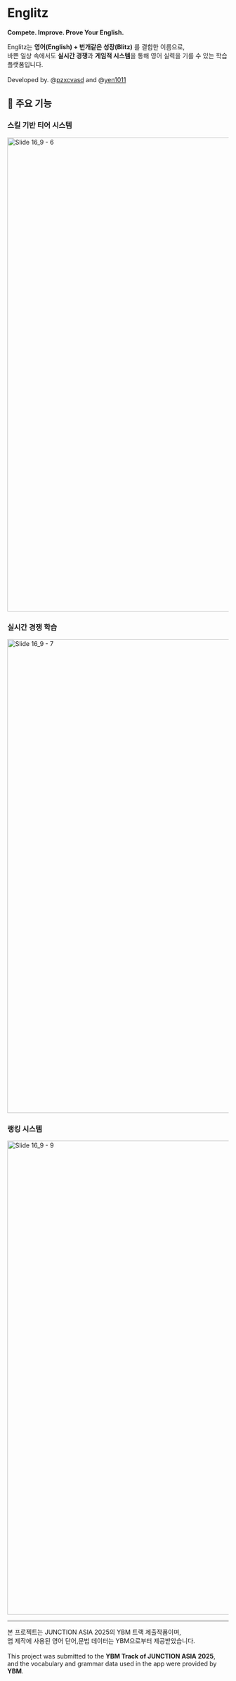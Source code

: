 # Englitz  

**Compete. Improve. Prove Your English.**  

Englitz는 **영어(English) + 번개같은 성장(Blitz)** 를 결합한 이름으로,  
바쁜 일상 속에서도 **실시간 경쟁**과 **게임적 시스템**을 통해 영어 실력을 기를 수 있는 학습 플랫폼입니다.
</br> </br>
Developed by. @[pzxcvasd](https://github.com/pzxcvasd) and @[yen1011](https://github.com/yen1011)

## 🚀 주요 기능 

### 스킬 기반 티어 시스템 
<img width="1920" height="1080" alt="Slide 16_9 - 6" src="https://github.com/user-attachments/assets/d4b19603-94a7-47ec-a53c-425cbb10328a" />


### 실시간 경쟁 학습
<img width="1920" height="1080" alt="Slide 16_9 - 7" src="https://github.com/user-attachments/assets/c858241e-fa34-44ec-be27-99cab7ceb04f" />

### 랭킹 시스템
<img width="1920" height="1080" alt="Slide 16_9 - 9" src="https://github.com/user-attachments/assets/1cd21b51-4c7b-40b7-a00b-fe16966f1207" />

---
본 프로젝트는 JUNCTION ASIA 2025의 YBM 트랙 제출작품이며, </br>
앱 제작에 사용된 영어 단어,문법 데이터는 YBM으로부터 제공받았습니다.
</br> </br>
This project was submitted to the **YBM Track of JUNCTION ASIA 2025**,  
and the vocabulary and grammar data used in the app were provided by **YBM**.
